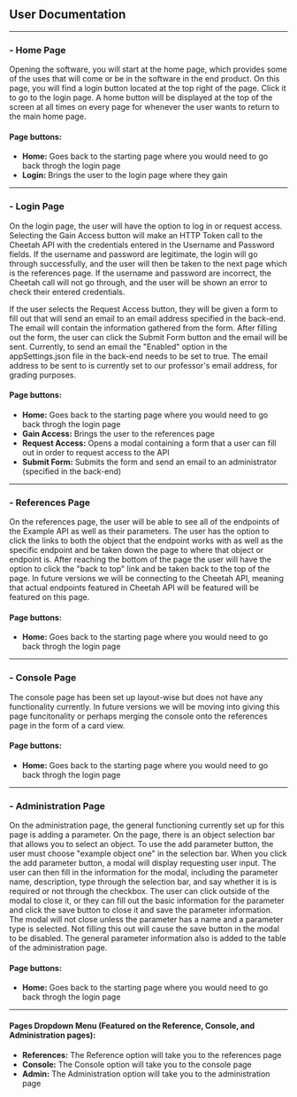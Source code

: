 ## User Documentation
---
### - Home Page

Opening the software, you will start at the home page, which provides some of the uses that will come or be in the software in the end product. On this page, you will find a login button located at the top right of the page. Click it to go to the login page. A home button will be displayed at the top of the screen at all times on every page for whenever the user wants to return to the main home page. 

#### Page buttons:
- <b>Home:</b> Goes back to the starting page where you would need to go back throgh the login page
- <b>Login:</b> Brings the user to the login page where they gain 

---
### - Login Page

On the login page, the user will have the option to log in or request access. Selecting the Gain Access button will make an HTTP Token call to the Cheetah API with the credentials entered in the Username and Password fields. If the username and password are legitimate, the login will go through successfully, and the user will then be taken to the next page which is the references page. If the username and password are incorrect, the Cheetah call will not go through, and the user will be shown an error to check their entered credentials.

If the user selects the Request Access button, they will be given a form to fill out that will send an email to an email address specified in the back-end. The email will contain the information gathered from the form. After filling out the form, the user can click the Submit Form button and the email will be sent. Currently, to send an email the "Enabled" option in the appSettings.json file in the back-end needs to be set to true. The email address to be sent to is currently set to our professor's email address, for grading purposes.

#### Page buttons:
- <b>Home:</b> Goes back to the starting page where you would need to go back throgh the login page
- <b>Gain Access:</b> Brings the user to the references page
- <b>Request Access:</b> Opens a modal containing a form that a user can fill out in order to request access to the API
- <b>Submit Form:</b> Submits the form and send an email to an administrator (specified in the back-end)

---
### - References Page

On the references page, the user will be able to see all of the endpoints of the Example API as well as their parameters. The user has the option to click the links to both the object that the endpoint works with as well as the specific endpoint and be taken down the page to where that object or endpoint is. After reaching the bottom of the page the user will have the option to click the "back to top" link and be taken back to the top of the page. In future versions we will be connecting to the Cheetah API, meaning that actual endpoints featured in Cheetah API will be featured will be featured on this page.

#### Page buttons:
- <b>Home:</b> Goes back to the starting page where you would need to go back throgh the login page

---
### - Console Page

The console page has been set up layout-wise but does not have any functionality currently. In future versions we will be moving into giving this page funcitonality or perhaps merging the console onto the references page in the form of a card view.

#### Page buttons:
- <b>Home:</b> Goes back to the starting page where you would need to go back throgh the login page

---
### - Administration Page 

On the administration page, the general functioning currently set up for this page is adding a parameter. On the page, there is an object selection bar that allows you to select an object. To use the add parameter button, the user must choose "example object one" in the selection bar. When you click the add parameter button, a modal will display requesting user input. The user can then fill in the information for the modal, including the parameter name, description, type through the selection bar, and say whether it is is required or not through the checkbox. The user can click outside of the modal to close it, or they can fill out the basic information for the parameter and click the save button to close it and save the parameter information. The modal will not close unless the parameter has a name and a parameter type is selected. Not filling this out will cause the save button in the modal to be disabled. The general parameter information also is added to the table of the administration page.

#### Page buttons:
- <b>Home:</b> Goes back to the starting page where you would need to go back throgh the login page

---
#### Pages Dropdown Menu (Featured on the Reference, Console, and Administration pages):
- <b>References:</b> The Reference option will take you to the references page
- <b>Console:</b> The Console option will take you to the console page
- <b>Admin:</b> The Administration option will take you to the administration page